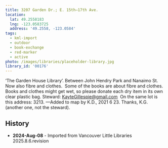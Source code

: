 ```yaml
---
title: 3207 Garden Dr.; E. 15th—17th Ave.
location:
  lat: 49.2558183
  lng: -123.0583725
  address: '49.2558, -123.0584'
tags:
  - kml-import
  - outdoor
  - book-exchange
  - red-marker
  - active
photo: /images/libraries/placeholder-library.jpg
library_id: '00176'
---
```

‘The Garden House Library’.
Between John Hendry Park and Nanaimo St.
Now also fibre and clothes.  
Some of the books are about fibre and clothes.
Books and clothes might get wet, so please donate each dry item in its own clear plastic bag. Steward: KayteGillespie@gmail.com 
On the same lot is this address: 3213.
—Added to map by K.D., 2021 6 23. 
Thanks, K.G. (another one, not the steward).

## History
- **2024-Aug-08** - Imported from Vancouver Little Libraries 2025.8.6.revision
